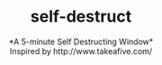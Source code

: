 <center>
<h1>self-destruct</h1>
*A 5-minute Self Destructing Window*
<br />
Inspired by http://www.takeafive.com/
</center>
